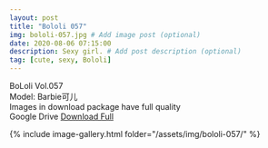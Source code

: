 ```yaml
---
layout: post
title: "Bololi 057"
img: bololi-057.jpg # Add image post (optional)
date: 2020-08-06 07:15:00
description: Sexy girl. # Add post description (optional)
tag: [cute, sexy, Bololi]
---
```

BoLoli Vol.057  
Model: Barbie可儿                                   
Images in download package have full quality                    
Google Drive [Download Full](http://gestyy.com/ewIXYB)

{% include image-gallery.html folder="/assets/img/bololi-057/" %}
